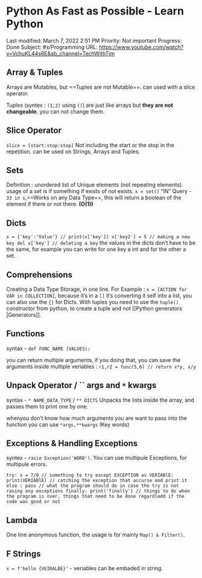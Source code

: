 # Python As Fast as Possible - Learn Python

Last modified: March 7, 2022 2:51 PM
Priority: Not important
Progress: Done
Subject: #s/Programming
URL: https://www.youtube.com/watch?v=VchuKL44s6E&ab_channel=TechWithTim

## Array & Tuples

Arrays are Mutables, but ==Tuples are not Mutable==. can used with a slice operator.

Tuples (syntex : `(1,2)` using `()`) are just like arrays but **they are not changeable**. you can not change them.

## Slice Operator

`slice = [start:stop:step]` Not including the start or the stop in the repetition. can be used on Strings, Arrays and Tuples.

## Sets

Definition : unordered list of Unique elements (not repeating elements). usage of a set is if something if exists of not exists. `x = set()` “IN” Query - `33 in s`,==Works on any Data Type==, this will return a boolean of the element if there or not there. **(O(1))**

## Dicts

`x = {'key':'Value'} // print(x['key']) x['key2'] = 5 // making a new key del x['key'] // deleting a key` the values in the dicts don’t have to be the same, for example you can write for one key a int and for the other a set.

## Comprehensions

Creating a Data Type Storage, in one line. For Example : `x = [ACTION for VAR in COLLECTION]`, because it’s in a `[]` it’s converting it self into a list, you can also use the `{}` for Dicts. With tuples you need to use the `tuple()` constructor from python, to create a tuple and not [[Python generators |Generators]].

## Functions

syntax - `def FUNC_NAME (VALUES):`

you can return multiple arguments, if you doing that, you can save the arguments inside multiple veriables : `r1,r2 = func(5,6) // return x*y, x/y`

## Unpack Operator / `` args and `*` kwargs

syntax - `* NAME_DATA_TYPE` / `** DICTS` Unpacks the lists inside the array, and passes them to print one by one.

whenyou don’t know how much arguments you are want to pass into the function you can use `*args,**kwargs` (Key words)

## Exceptions & Handling Exceptions

syntex - `rasie Exception('WORD')`. You can use multipule Exceptions, for multipule errors.

`try: x = 7/0 // something to try except EXCEPTION as VERIABlE: print(VERIABlE) // catching the exception that accurse and print it else : pass // what the program should do in case the try is not rasing any exceptions finally: print('finally') // things to do when the program is over, things that need to be done regardledd if the code was good or not`

## Lambda

One line anonymous function, the usage is for mainly `Map() & Filter()`.

## F Strings

`x = f'hello {VEIRALBE}'` - veriables can be embaded in string.